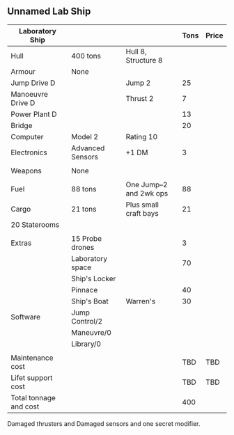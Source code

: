 Unnamed Lab Ship
----------------

| Laboratory Ship |           |                    | Tons | Price |
|-----------------|-----------|--------------------|------|-------|
|Hull             |400 tons   | Hull 8, Structure 8|      |       |
|Armour           |None       |                    |      |       |
|Jump Drive D     |           |Jump 2              |25    |       |
|Manoeuvre Drive D|           |Thrust 2            |7     |       |
|Power Plant D    |           |                    |13    |       |
|Bridge           |           |                    |20    |       |
|Computer         |Model 2    |Rating 10           |      |       |
|Electronics      |Advanced Sensors|+1 DM          |3     |       |
|                 |           |                    |      |       |
|Weapons          |None       |                    |      |       |
|                 |           |                    |      |       |
|Fuel             |88 tons    | One Jump–2 and 2wk ops|88 |       |
|Cargo            |21 tons    | Plus small craft bays|21  |       |
|20 Staterooms    |           |                    |      |       |
|                 |           |                    |      |       |
|Extras           |15 Probe drones |               |3     |       |
|                 |Laboratory space |              |70    |       |
|                 |Ship's Locker  |                |      |       |
|                 |Pinnace    |                    |40    |       |
|                 |Ship's Boat|Warren's            |30    |       |
|Software         |Jump Control/2 |                |      |       |
|                 |Maneuvre/0 |                    |      |       |
|                 |Library/0  |                    |      |       |
|                 |           |                    |      |       |
|Maintenance cost |           |                    |TBD   |TBD    |
|Lifet support cost |         |                    |TBD   |TBD    |
|Total tonnage and cost  |    |                    |  400 |       |

Damaged thrusters and Damaged sensors and one secret modifier.
